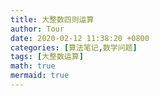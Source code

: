 ```yaml
---
title: 大整数四则运算
author: Tour
date: 2020-02-12 11:38:20 +0800
categories: [算法笔记,数学问题]
tags: [大整数运算]
math: true
mermaid: true
---
```


